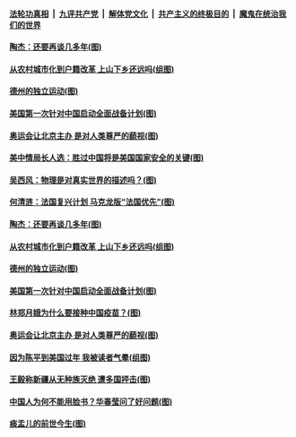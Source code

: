 

####  [法轮功真相](../../../../basic/blob/master/README.md?t=02260531) &nbsp;|&nbsp; [九评共产党](../../../../9ping.md/blob/master/README.md?t=02260531) &nbsp;|&nbsp; [解体党文化](../../../../jtdwh.md/blob/master/README.md?t=02260531)  &nbsp;|&nbsp; [共产主义的终极目的](../../../../gczydzjmd.md/blob/master/README.md?t=02260531) &nbsp;|&nbsp; [魔鬼在统治我们的世界](../../../../mgztzwmdsj.md/blob/master/README.md?t=02260531) 

#### [陶杰：还要再谈几多年(图)](../pages/p4/963667.md?t=02260531) 

#### [从农村城市化到户籍改革 上山下乡还远吗(组图)](../pages/p4/963538.md?t=02260531) 


#### [德州的独立运动(图)](../pages/p4/963550.md?t=02260531) 

#### [美国第一次针对中国启动全面战备计划(图)](../pages/p4/963549.md?t=02260531) 

#### [奥运会让北京主办 是对人类尊严的藐视(图)](../pages/p4/963542.md?t=02260531) 

#### [美中情局长人选：胜过中国将是美国国家安全的关键(图)](../pages/p4/963708.md?t=02260531) 


#### [吴西风：物理是对真实世界的描述吗？(图)](../pages/p4/963705.md?t=02260531) 


#### [何清涟：法国复兴计划 马克龙版“法国优先”(图)](../pages/p4/963669.md?t=02260531) 

#### [陶杰：还要再谈几多年(图)](../pages/p4/963667.md?t=02260531) 


#### [从农村城市化到户籍改革 上山下乡还远吗(组图)](../pages/p4/963538.md?t=02260531) 



#### [德州的独立运动(图)](../pages/p4/963550.md?t=02260531) 

#### [美国第一次针对中国启动全面战备计划(图)](../pages/p4/963549.md?t=02260531) 

#### [林郑月娥为什么要接种中国疫苗？(图)](../pages/p4/963543.md?t=02260531) 

#### [奥运会让北京主办 是对人类尊严的藐视(图)](../pages/p4/963542.md?t=02260531) 



#### [因为陈平到美国过年 我被读者气晕(组图)](../pages/p4/963425.md?t=02260531) 

#### [王毅称新疆从无种族灭绝 遭多国抨击(图)](../pages/p4/963422.md?t=02260531) 

#### [中国人为何不能用脸书？华春莹问了好问题(图)](../pages/p4/963420.md?t=02260531) 

#### [痰盂儿的前世今生(图)](../pages/p4/963409.md?t=02260531) 

